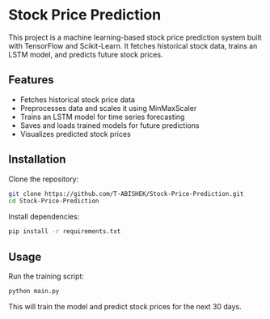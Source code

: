 # Stock Price Prediction

This project is a machine learning-based stock price prediction system built with TensorFlow and Scikit-Learn. It fetches historical stock data, trains an LSTM model, and predicts future stock prices.

## Features
- Fetches historical stock price data
- Preprocesses data and scales it using MinMaxScaler
- Trains an LSTM model for time series forecasting
- Saves and loads trained models for future predictions
- Visualizes predicted stock prices

## Installation

Clone the repository:
```sh
git clone https://github.com/T-ABISHEK/Stock-Price-Prediction.git
cd Stock-Price-Prediction
```

Install dependencies:
```sh
pip install -r requirements.txt
```

## Usage

Run the training script:
```sh
python main.py
```

This will train the model and predict stock prices for the next 30 days.
